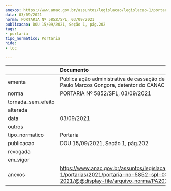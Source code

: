 ```yaml
---
anexos: https://www.anac.gov.br/assuntos/legislacao/legislacao-1/portarias/2021/portaria-no-5852-spl-03-09-2021/@@display-file/arquivo_norma/PA2021-5852.pdf
data: 03/09/2021
norma: PORTARIA Nº 5852/SPL, 03/09/2021
publicacao: DOU 15/09/2021, Seção 1, pág.202
tags:
- portaria
tipo_normatico: Portaria
hide: 
- toc 
 
---
```


|                    | Documento                                                                                                                                            |
|:-------------------|:-----------------------------------------------------------------------------------------------------------------------------------------------------|
| ementa             | Publica ação administrativa de cassação de aeronauta - Paulo Marcos Gongora, detentor do CANAC 173221.                                               |
| norma              | PORTARIA Nº 5852/SPL, 03/09/2021                                                                                                                     |
| tornada_sem_efeito |                                                                                                                                                      |
| alterada           |                                                                                                                                                      |
| data               | 03/09/2021                                                                                                                                           |
| outros             |                                                                                                                                                      |
| tipo_normatico     | Portaria                                                                                                                                             |
| publicacao         | DOU 15/09/2021, Seção 1, pág.202                                                                                                                     |
| revogada           |                                                                                                                                                      |
| em_vigor           |                                                                                                                                                      |
| anexos             | https://www.anac.gov.br/assuntos/legislacao/legislacao-1/portarias/2021/portaria-no-5852-spl-03-09-2021/@@display-file/arquivo_norma/PA2021-5852.pdf |